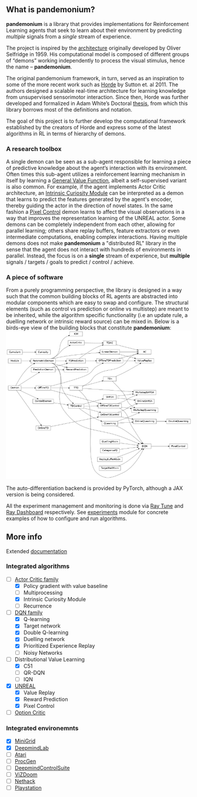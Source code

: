 ## What is pandemonium?

**pandemonium** is a library that provides implementations for Reinforcement Learning agents that seek to learn about their environment by predicting _multiple_ signals from a
 _single_ stream of experience.

The project is inspired by the [architecture](http://incompleteideas.net/papers/pandemonium.pdf) originally developed by Oliver Selfridge in 1959. 
His computational model is composed of different groups of “demons” working independently to process the visual stimulus, hence the name – **pandemonium**.

The original pandemonium framework, in turn, served as an inspiration to some of the more recent work such as [Horde](http://incompleteideas.net/papers/horde-aamas-11.pdf) by Sutton et. al 2011. 
The authors designed a scalable real-time architecture for learning knowledge from unsupervised sensorimotor interaction. 
Since then, Horde was further developed and formalized in Adam White’s Doctoral [thesis](https://sites.ualberta.ca/~amw8/phd.pdf), from which this library borrows most of the definitions and notation.

The goal of this project is to further develop the computational framework established by the creators of Horde and express some of the latest algorithms in RL in terms of hierarchy of demons. 

### A research toolbox

A single demon can be seen as a sub-agent responsible for learning a piece of predictive knowledge about the agent’s interaction with its environment. 
Often times this sub-agent utilizes a reinforcement learning mechanism in itself by learning a [General Value Function](pandemonium/gvf.py), albeit a self-supervised variant is also common. 
For example, if the agent implements Actor Critic architecture, an [Intrinsic Curiosity Module](pandemonium/implementations/icm.py#L15) can be interpreted as a demon that learns to predict the features generated by the agent's encoder, thereby guiding the actor in the direction of novel states. 
In the same fashion a [Pixel Control](pandemonium/implementations/unreal.py#L114) demon learns to affect the visual observations in a way that improves the representation learning of the UNREAL actor. 
Some demons can be completely independent from each other, allowing for parallel learning; others share replay buffers, feature extractors or even intermediate computations, enabling complex interactions.
Having multiple demons does not make **pandemonium** a "distributed RL" library in the sense that the agent does not interact with hundreds of environments in parallel.
Instead, the focus is on a __single__ stream of experience, but __multiple__ signals / targets / goals to predict / control / achieve.

### A piece of software

From a purely programming perspective, the library is designed in a way such that the common building blocks of RL agents are abstracted into modular components which are easy to swap and configure. 
The structural elements (such as control vs prediction or online vs multistep) are meant to be inherited, while the algorithm specific functionality (i.e an update rule, a duelling network or intrinsic reward source) can be mixed in. 
Below is a birds-eye view of the building blocks that constitute **pandemonium**: ![](docs/big_picture.png)

The auto-differentiation backend is provided by PyTorch, although a JAX version is being considered. 

All the experiment management and monitoring is done via [Ray Tune](https://docs.ray.io/en/latest/tune.html) and [Ray Dashboard](https://docs.ray.io/en/latest/ray-dashboard.html) respectively. 
See [experiments](experiments) module for concrete examples of how to configure and run algorithms.

## More info

Extended [documentation](http://konichuvak.github.io/pandemonium/)

### Integrated algorithms
- [ ] [Actor Critic family](pandemonium/implementations/a2c.py)
  - [x] Policy gradient with value baseline
  - [ ] Multiprocessing
  - [x] Intrinsic Curiosity Module
  - [ ] Recurrence
- [ ] [DQN family](pandemonium/implementations/rainbow.py)
  - [x] Q-learning
  - [x] Target network
  - [x] Double Q-learning
  - [x] Duelling network
  - [x] Prioritized Experience Replay   
  - [ ] Noisy Networks
- [ ] Distributional Value Learning
  - [x] C51
  - [ ] QR-DQN
  - [ ] IQN
- [x] [UNREAL](pandemonium/implementations/unreal.py)
  - [x] Value Replay
  - [x] Reward Prediction
  - [x] Pixel Control
- [ ] [Option Critic](pandemonium/implementations/option_critic.py)

### Integrated environemnts
- [x] [MiniGrid](pandemonium/envs/minigrid)
- [x] [DeepmindLab](pandemonium/envs/dm_lab)
- [ ] [Atari](https://github.com/mgbellemare/Arcade-Learning-Environment)
- [ ] [ProcGen](https://github.com/openai/procgen)
- [ ] [DeepmindControlSuite](https://github.com/deepmind/dm_control)
- [ ] [ViZDoom](https://github.com/mwydmuch/ViZDoom)
- [ ] [Nethack](https://github.com/facebookresearch/nle)
- [ ] [Playstation](https://github.com/pcsxr/PCSX-Reloaded/tree/master/pcsxr)
